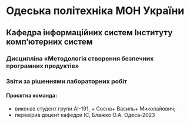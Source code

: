 # Одеська політехніка МОН України
## Кафедра інформаційних систем Інституту комп’ютерних систем
### Дисципліна «Методологія створення безпечних програмних продуктів»
### Звіти за рішеннями лабораторних робіт
#### Проєктна команда:
- виконав студент групи АІ-191, + Сосна+ Василь+ Миколайович;
- перевірив доцент кафедри ІС, Блажко О.А.
Одеса-2023
